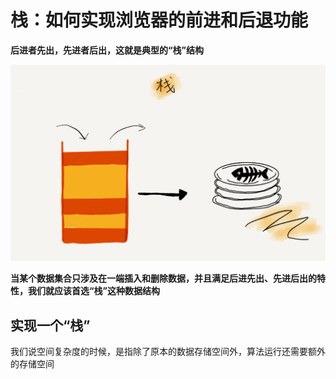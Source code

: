 # 栈：如何实现浏览器的前进和后退功能
**后进者先出，先进者后出，这就是典型的“栈”结构**  

![](img/栈.jpg)  

**当某个数据集合只涉及在一端插入和删除数据，并且满足后进先出、先进后出的特性，我们就应该首选“栈”这种数据结构**

## 实现一个“栈”
我们说空间复杂度的时候，是指除了原本的数据存储空间外，算法运行还需要额外的存储空间